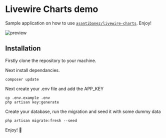 # Livewire Charts demo

Sample application on how to use [`asantibanez/livewire-charts`](https://github.com/asantibanez/livewire-charts). Enjoy!

![preview](https://github.com/asantibanez/livewire-charts-demo/raw/master/preview.png)

## Installation

Firstly clone the repository to your machine.

Next install dependancies.

```
composer update
```

Next create your .env file and add the APP_KEY

```
cp .env.example .env
php artisan key:generate
```

Create your database, run the migration and seed it with some dummy data

```
php artisan migrate:fresh --seed
```

Enjoy! 💪
